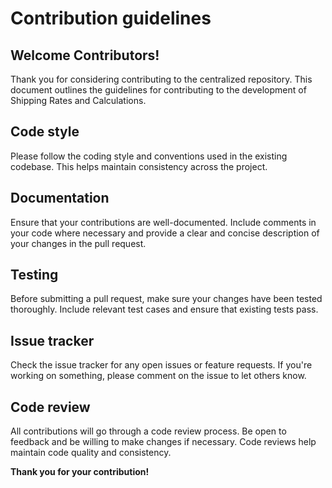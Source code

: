 # Contribution guidelines

## Welcome Contributors!
Thank you for considering contributing to the centralized repository. This document outlines the guidelines for contributing to the development of Shipping Rates and Calculations.

## Code style
Please follow the coding style and conventions used in the existing codebase. This helps maintain consistency across the project.

## Documentation
Ensure that your contributions are well-documented. Include comments in your code where necessary and provide a clear and concise description of your changes in the pull request.

## Testing
Before submitting a pull request, make sure your changes have been tested thoroughly. Include relevant test cases and ensure that existing tests pass.

## Issue tracker
Check the issue tracker for any open issues or feature requests. If you're working on something, please comment on the issue to let others know.

## Code review
All contributions will go through a code review process. Be open to feedback and be willing to make changes if necessary. Code reviews help maintain code quality and consistency.

**Thank you for your contribution!**
